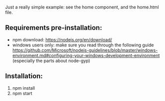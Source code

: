 Just a really simple example: see the home component, and the home.html file.

## Requirements pre-installation:

* npm download: https://nodejs.org/en/download/
* windows users only: make sure you read through the following guide https://github.com/Microsoft/nodejs-guidelines/blob/master/windows-environment.md#configuring-your-windows-development-environment (especially the parts about node-gyp)

## Installation:

1. npm install
2. npm start